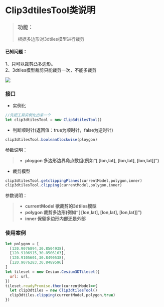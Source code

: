 **Clip3dtilesTool类说明**
==============================
>### 功能：  
>根据多边形对3dtiles模型进行裁剪
#### 已知问题：
1、只可以裁剪凸多边形。  
2、3dtiles模型裁剪只能裁剪一次，不能多裁剪
> 
![](模型裁剪.gif)  
### 接口
- 实例化
```javascript
//先把工具实例化出来一个
let clip3dtilesTool = new Clip3dtilesTool()
```
- 判断顺时针(返回值：true为顺时针，false为逆时针)
```javascript
clip3dtilesTool.booleanClockwise(ploygon)
```
参数说明：  
>- **ploygon 多边形边界角点数组(例如“[ [lon,lat], [lon,lat], [lon,lat]]”)**
- 裁剪模型
```javascript
clip3dtilesTool.getclippingPlanes(currentModel,polygon,inner)
clip3dtilesTool.clipping(currentModel,polygon,inner)
```
参数说明：  
>- **currentModel 欲裁剪的3dtiles模型**
>- **polygon 裁剪多边形(例如“[ [lon,lat], [lon,lat], [lon,lat]]”)**
>- **inner 保留多边形内部还是外部**
### 使用案例
```javascript
let polygon = [
  [120.9076894,30.8504938],
  [120.9106915,30.8506163],
  [120.9105601,30.8490538],
  [120.9076283,30.8489596]
]
let tileset = new Cesium.Cesium3DTileset({
  url: url,
})
tileset.readyPromise.then(currentModel=>{
  let clip3dtiles = new Clip3dtilesTool()
  clip3dtiles.clipping(currentModel,polygon,true)
})
```
